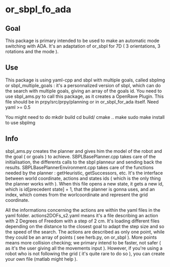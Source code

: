 # or_sbpl_fo_ada

## Goal
This package is primary intended to be used to make an automatic mode switching with ADA.
It's an adaptation of or_sbpl for 7D ( 3 orientations, 3 rotations and the mode ). 

## Use
This package is using yaml-cpp and sbpl with multiple goals, called sbplmg or sbpl_multiple_goals :
it's a personnalized version of sbpl, which can do the search with multiple goals, giving an array of the goals id. 
You need to use sbpl_ams.py to call this package, as it creates a OpenRave Plugin. 
This file should be in prpy/src/prpy/planning or in or_sbpl_for_ada itself. 
Need yaml >= 0.5

You might need to do
mkdir build
cd build/
cmake ..
make
sudo make install to use sbplmg

## Info
sbpl_ams.py creates the planner and gives him the model of the robot and the goal ( or goals ) to achieve.
SBPLBasePlanner.cpp takes care of the initialisation, the differents calls to the sbpl planneur and sending back the results.
SBPLBasePlannerEnvironment.cpp takes care of the functions needed by the planner : getHeuristic, getSuccessors, etc.
It's the interface between world coordinate, actions and states ids ( which is the only thing the planner works with ).
When this file opens a new state, it gets a new id, which is id[precedent state] + 1, that the planner is gonna uses, and an index, which comes from the worlcoordinate and represent the grid coordinate. 

All the informations concerning the actions are within the yaml files in the yaml folder. actions2DOFs_s2.yaml means it's a file describing an action with 2 Degrees of Freedom with a step of 2 cm. It's loading different files depending on the distance to the closest goal to adapt the step size and so the speed of the search. The actions are described as only one point, while they could be an array of points ( see herb.py, on or_sbpl ). More points means more collision checking; we primary intend to be faster, not safer ( as it's the user giving all the movements input ). 
However, if you're using a robot who is not following the grid ( it's quite rare to do so ), you can create your own file (matlab might help ).

